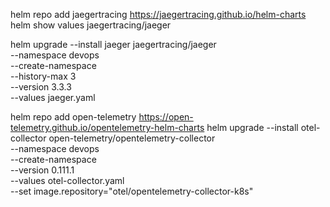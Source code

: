helm repo add jaegertracing https://jaegertracing.github.io/helm-charts
helm show values jaegertracing/jaeger

helm upgrade --install jaeger jaegertracing/jaeger \
     --namespace devops \
     --create-namespace \
     --history-max 3 \
     --version 3.3.3 \
     --values jaeger.yaml

helm repo add open-telemetry https://open-telemetry.github.io/opentelemetry-helm-charts
helm upgrade --install otel-collector open-telemetry/opentelemetry-collector \
     --namespace devops \
     --create-namespace \
     --version 0.111.1 \
     --values otel-collector.yaml \
     --set image.repository="otel/opentelemetry-collector-k8s"
